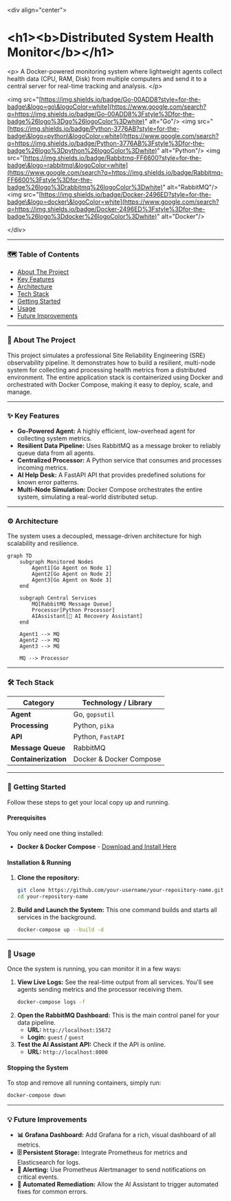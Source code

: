 
\<div align="center"\>

# \<h1\>\<b\>Distributed System Health Monitor\</b\>\</h1\>

\<p\>
A Docker-powered monitoring system where lightweight agents collect health data (CPU, RAM, Disk) from multiple computers and send it to a central server for real-time tracking and analysis.
\</p\>

\<img src="[https://img.shields.io/badge/Go-00ADD8?style=for-the-badge\&logo=go\&logoColor=white](https://www.google.com/search?q=https://img.shields.io/badge/Go-00ADD8%3Fstyle%3Dfor-the-badge%26logo%3Dgo%26logoColor%3Dwhite)" alt="Go"/\>
\<img src="[https://img.shields.io/badge/Python-3776AB?style=for-the-badge\&logo=python\&logoColor=white](https://www.google.com/search?q=https://img.shields.io/badge/Python-3776AB%3Fstyle%3Dfor-the-badge%26logo%3Dpython%26logoColor%3Dwhite)" alt="Python"/\>
\<img src="[https://img.shields.io/badge/Rabbitmq-FF6600?style=for-the-badge\&logo=rabbitmq\&logoColor=white](https://www.google.com/search?q=https://img.shields.io/badge/Rabbitmq-FF6600%3Fstyle%3Dfor-the-badge%26logo%3Drabbitmq%26logoColor%3Dwhite)" alt="RabbitMQ"/\>
\<img src="[https://img.shields.io/badge/Docker-2496ED?style=for-the-badge\&logo=docker\&logoColor=white](https://www.google.com/search?q=https://img.shields.io/badge/Docker-2496ED%3Fstyle%3Dfor-the-badge%26logo%3Ddocker%26logoColor%3Dwhite)" alt="Docker"/\>

\</div\>

-----

### **🗺️ Table of Contents**

  * [About The Project](https://www.google.com/search?q=%23-about-the-project)
  * [Key Features](https://www.google.com/search?q=%23-key-features)
  * [Architecture](https://www.google.com/search?q=%23%EF%B8%8F-architecture)
  * [Tech Stack](https://www.google.com/search?q=%23-tech-stack)
  * [Getting Started](https://www.google.com/search?q=%23-getting-started)
  * [Usage](https://www.google.com/search?q=%23-usage)
  * [Future Improvements](https://www.google.com/search?q=%23-future-improvements)

-----

### **📖 About The Project**

This project simulates a professional Site Reliability Engineering (SRE) observability pipeline. It demonstrates how to build a resilient, multi-node system for collecting and processing health metrics from a distributed environment. The entire application stack is containerized using Docker and orchestrated with Docker Compose, making it easy to deploy, scale, and manage.

-----

### **✨ Key Features**

  * **Go-Powered Agent:** A highly efficient, low-overhead agent for collecting system metrics.
  * **Resilient Data Pipeline:** Uses RabbitMQ as a message broker to reliably queue data from all agents.
  * **Centralized Processor:** A Python service that consumes and processes incoming metrics.
  * **AI Help Desk:** A FastAPI API that provides predefined solutions for known error patterns.
  * **Multi-Node Simulation:** Docker Compose orchestrates the entire system, simulating a real-world distributed setup.

-----

### **⚙️ Architecture**

The system uses a decoupled, message-driven architecture for high scalability and resilience.

```mermaid
graph TD
    subgraph Monitored Nodes
        Agent1[Go Agent on Node 1]
        Agent2[Go Agent on Node 2]
        Agent3[Go Agent on Node 3]
    end

    subgraph Central Services
        MQ[RabbitMQ Message Queue]
        Processor[Python Processor]
        AIAssistant[🤖 AI Recovery Assistant]
    end

    Agent1 --> MQ
    Agent2 --> MQ
    Agent3 --> MQ

    MQ --> Processor
```

-----

### **🛠️ Tech Stack**

| Category          | Technology / Library      |
| ----------------- | ------------------------- |
| **Agent** | Go, `gopsutil`            |
| **Processing** | Python, `pika`            |
| **API** | Python, `FastAPI`         |
| **Message Queue** | RabbitMQ                  |
| **Containerization**| Docker & Docker Compose   |

-----

### **🚀 Getting Started**

Follow these steps to get your local copy up and running.

#### **Prerequisites**

You only need one thing installed:

  * **Docker & Docker Compose** - [Download and Install Here](https://docs.docker.com/get-docker/)

#### **Installation & Running**

1.  **Clone the repository:**
    ```bash
    git clone https://github.com/your-username/your-repository-name.git
    cd your-repository-name
    ```
2.  **Build and Launch the System:**
    This one command builds and starts all services in the background.
    ```bash
    docker-compose up --build -d
    ```

-----

### **🔬 Usage**

Once the system is running, you can monitor it in a few ways:

1.  **View Live Logs:**
    See the real-time output from all services. You'll see agents sending metrics and the processor receiving them.
    ```bash
    docker-compose logs -f
    ```
2.  **Open the RabbitMQ Dashboard:**
    This is the main control panel for your data pipeline.
      * **URL:** `http://localhost:15672`
      * **Login:** `guest` / `guest`
3.  **Test the AI Assistant API:**
    Check if the API is online.
      * **URL:** `http://localhost:8000`

#### **Stopping the System**

To stop and remove all running containers, simply run:

```bash
docker-compose down
```

-----

### **💡 Future Improvements**

  * **📊 Grafana Dashboard:** Add Grafana for a rich, visual dashboard of all metrics.
  * **🗄️ Persistent Storage:** Integrate Prometheus for metrics and Elasticsearch for logs.
  * **🔔 Alerting:** Use Prometheus Alertmanager to send notifications on critical events.
  * **🤖 Automated Remediation:** Allow the AI Assistant to trigger automated fixes for common errors.
